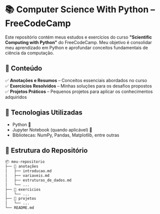 # 📚 Computer Science With Python – FreeCodeCamp  

Este repositório contém meus estudos e exercícios do curso **"Scientific Computing with Python"** do FreeCodeCamp. Meu objetivo é consolidar meu aprendizado em Python e aprofundar conceitos fundamentais de ciência da computação.

## 📌 Conteúdo

✅ **Anotações e Resumos** – Conceitos essenciais abordados no curso  
✅ **Exercícios Resolvidos** – Minhas soluções para os desafios propostos  
✅ **Projetos Práticos** – Pequenos projetos para aplicar os conhecimentos adquiridos  

## 🚀 Tecnologias Utilizadas  

- Python 🐍  
- Jupyter Notebook (quando aplicável) 📒  
- Bibliotecas: NumPy, Pandas, Matplotlib, entre outras  

## 📂 Estrutura do Repositório  

```bash
📦 meu-repositorio
├── 📁 anotações
│   ├── introducao.md
│   ├── variaveis.md
│   ├── estruturas_de_dados.md
│   └── ...
├── 📁 exercicios
│   └── ...
├── 📁 projetos
│   └── ...
└── README.md
